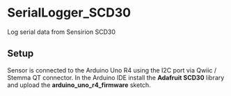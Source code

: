 # SerialLogger_SCD30
Log serial data from Sensirion SCD30

## Setup
Sensor is connected to the Arduino Uno R4 using the I2C port via Qwiic / Stemma QT connector.
In the Arduino IDE install the **Adafruit SCD30** library and upload the **arduino_uno_r4_firmware** sketch.
